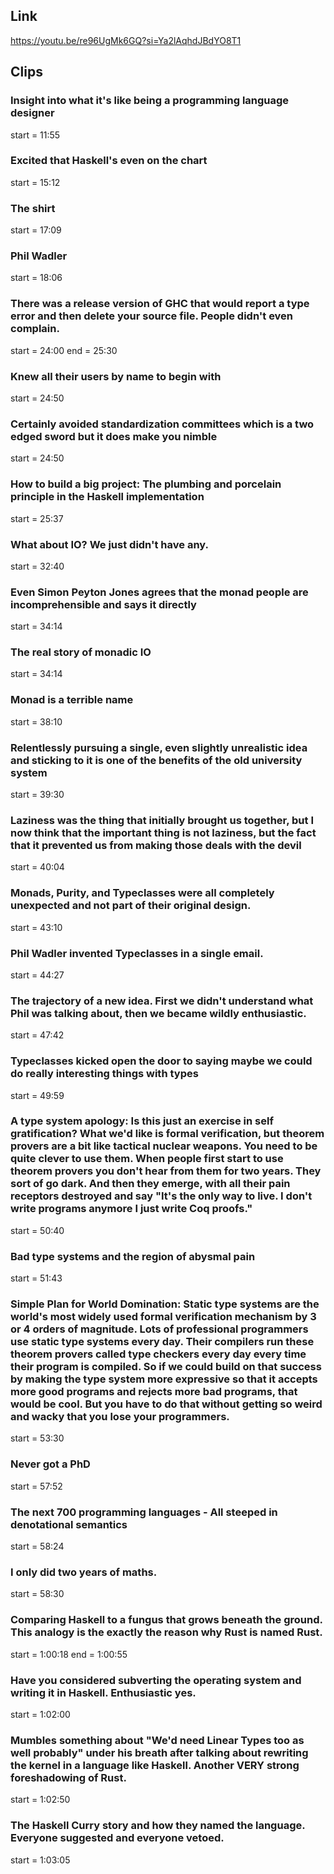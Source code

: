 ## Link
https://youtu.be/re96UgMk6GQ?si=Ya2lAqhdJBdYO8T1

## Clips

### Insight into what it's like being a programming language designer
start = 11:55

### Excited that Haskell's even on the chart
start = 15:12

### The shirt
start = 17:09

### Phil Wadler
start = 18:06

### There was a release version of GHC that would report a type error and then delete your source file. People didn't even complain.
start = 24:00
end = 25:30

### Knew all their users by name to begin with
start = 24:50

### Certainly avoided standardization committees which is a two edged sword but it does make you nimble
start = 24:50

### How to build a big project: The plumbing and porcelain principle in the Haskell implementation
start = 25:37

### What about IO? We just didn't have any.
start = 32:40

### Even Simon Peyton Jones agrees that the monad people are incomprehensible and says it directly
start = 34:14

### The real story of monadic IO
start = 34:14

### Monad is a terrible name
start = 38:10

### Relentlessly pursuing a single, even slightly unrealistic idea and sticking to it is one of the benefits of the old university system
start = 39:30

### Laziness was the thing that initially brought us together, but I now think that the important thing is not laziness, but the fact that it prevented us from making those deals with the devil
start = 40:04

### Monads, Purity, and Typeclasses were all completely unexpected and not part of their original design.
start = 43:10

### Phil Wadler invented Typeclasses in a single email.
start = 44:27

### The trajectory of a new idea. First we didn't understand what Phil was talking about, then we became wildly enthusiastic.
start = 47:42

### Typeclasses kicked open the door to saying maybe we could do really interesting things with types
start = 49:59

### A type system apology: Is this just an exercise in self gratification? What we'd like is formal verification, but theorem provers are a bit like tactical nuclear weapons. You need to be quite clever to use them. When people first start to use theorem provers you don't hear from them for two years. They sort of go dark. And then they emerge, with all their pain receptors destroyed and say "It's the only way to live. I don't write programs anymore I just write Coq proofs."
start = 50:40

### Bad type systems and the region of abysmal pain
start = 51:43

### Simple Plan for World Domination: Static type systems are the world's most widely used formal verification mechanism by 3 or 4 orders of magnitude. Lots of professional programmers use static type systems every day. Their compilers run these theorem provers called type checkers every day every time their program is compiled. So if we could build on that success by making the type system more expressive so that it accepts more good programs and rejects more bad programs, that would be cool. But you have to do that without getting so weird and wacky that you lose your programmers.
start = 53:30

### Never got a PhD
start = 57:52

### The next 700 programming languages - All steeped in denotational semantics
start = 58:24

### I only did two years of maths.
start = 58:30

### Comparing Haskell to a fungus that grows beneath the ground. This analogy is the exactly the reason why Rust is named Rust.
start = 1:00:18
end = 1:00:55

### Have you considered subverting the operating system and writing it in Haskell. Enthusiastic yes.
start = 1:02:00

### Mumbles something about "We'd need Linear Types too as well probably" under his breath after talking about rewriting the kernel in a language like Haskell. Another VERY strong foreshadowing of Rust.
start = 1:02:50

### The Haskell Curry story and how they named the language. Everyone suggested and everyone vetoed.
start = 1:03:05
